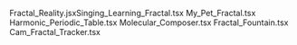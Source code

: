 Fractal_Reality.jsxSinging_Learning_Fractal.tsx
My_Pet_Fractal.tsx
Harmonic_Periodic_Table.tsx
Molecular_Composer.tsx
Fractal_Fountain.tsx
Cam_Fractal_Tracker.tsx

